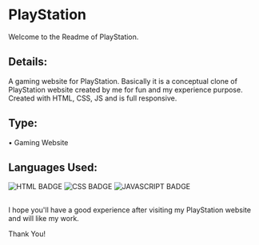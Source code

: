 # PlayStation

Welcome to the Readme of PlayStation.

## Details:
A gaming website for PlayStation. Basically it is a conceptual clone of PlayStation website created by me for fun and my experience purpose. Created with HTML, CSS, JS and is full responsive.

## Type:
• Gaming Website


## Languages Used:
![HTML BADGE](https://img.shields.io/badge/HTML5-E34F26?style=for-the-badge&logo=html5&logoColor=white)
![CSS BADGE](https://img.shields.io/badge/CSS3-1572B6?style=for-the-badge&logo=css3&logoColor=white)
![JAVASCRIPT BADGE]([https://img.shields.io/badge/JavaScriptt-20232A?style=for-the-badge&logo=react&logoColor=61DAFB](https://img.shields.io/badge/JavaScript-F7DF1E?style=for-the-badge&logo=javascript&logoColor=black))

##
I hope you'll have a good experience after visiting my PlayStation website and will like my work.

Thank You!

